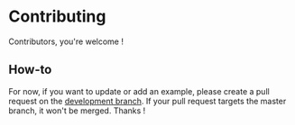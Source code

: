# Contributing
Contributors, you're welcome !

## How-to
For now, if you want to update or add an example, please create a pull request on the [development branch](https://github.com/zzeroo-systems/gittests/tree/development). If your pull request targets the master branch, it won't be merged. Thanks !

